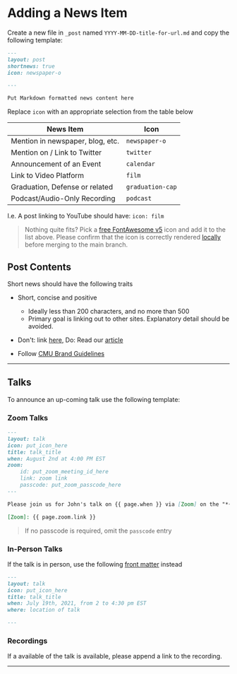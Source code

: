 # Adding a News Item

Create a new file in `_post` named `YYYY-MM-DD-title-for-url.md` and copy the following template:

```markdown
---
layout: post
shortnews: true
icon: newspaper-o

---

Put Markdown formatted news content here
```

Replace `icon` with an appropriate selection from the table below

| News Item                         | Icon              |
|-----------------------------------|-------------------|
| Mention in newspaper, blog, etc.  | `newspaper-o`     |
| Mention on / Link to Twitter      | `twitter`         |
| Announcement of an Event          | `calendar`        |
| Link to Video Platform            | `film`            |
| Graduation, Defense or related    | `graduation-cap`  |
| Podcast/Audio-Only Recording      | `podcast`         |

I.e. A post linking to YouTube should have: `icon: film`

> Nothing quite fits? Pick a [free FontAwesome v5](https://fontawesome.com/v5/search?m=free) icon and add it to the list above.
> Please confirm that the icon is correctly rendered [locally](./making_changes.md#building-locally.md) before merging to the main branch.

## Post Contents

Short news should have the following traits

- Short, concise and positive
    - Ideally less than 200 characters, and no more than 500
    - Primary goal is linking out to other sites. Explanatory detail should be avoided.

- Don't: link [here](www.example.com), Do: Read our [article](www.example.com)
- Follow [CMU Brand Guidelines](https://www.cmu.edu/brand/brand-guidelines/web.html)

---

## Talks

To announce an up-coming talk use the following template:


### Zoom Talks

```markdown
---
layout: talk
icon: put_icon_here
title: talk_title
when: August 2nd at 4:00 PM EST
zoom:
    id: put_zoom_meeting_id_here
    link: zoom link
    passcode: put_zoom_passcode_here
---

Please join us for John's talk on {{ page.when }} via [Zoom] on the "*{{ page. title }}*"

[Zoom]: {{ page.zoom.link }}

```

> If no passcode is required, omit the `passcode` entry

### In-Person Talks

If the talk is in person, use the following [front matter](https://jekyllrb.com/docs/front-matter/) instead

```markdown
---
layout: talk
icon: put_icon_here
title: talk_title
when: July 19th, 2021, from 2 to 4:30 pm EST
where: location of talk

---
```

### Recordings

If a available of the talk is available, please append a link to the recording.

---
